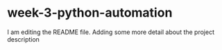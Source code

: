 # week-3-python-automation
I am editing the README file. Adding some more detail about the project description


